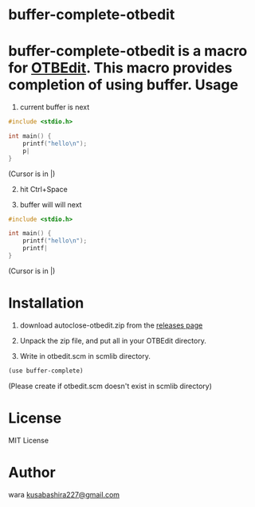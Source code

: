 buffer-complete-otbedit
=======================
buffer-complete-otbedit is a macro for [OTBEdit](http://www.hi-ho.ne.jp/a_ogawa/otbedit/).
This macro provides completion of using buffer.
Usage
====================
1. current buffer is next
```c
#include <stdio.h>

int main() {
	printf("hello\n");
	p|
}
```
(Cursor is in |)

2. hit Ctrl+Space

3. buffer will will next
```c
#include <stdio.h>

int main() {
	printf("hello\n");
	printf|
}
```
(Cursor is in |)

Installation
====================
1. download autoclose-otbedit.zip from the [releases page](https://github.com/kusabashira/buffer-complete-otbedit/releases)

2. Unpack the zip file, and put all in your OTBEdit directory.

3. Write in otbedit.scm in scmlib directory.

```scm
(use buffer-complete)
```
(Please create if otbedit.scm doesn't exist in scmlib directory)

License
====================
MIT License

Author
====================
wara <kusabashira227@gmail.com>
